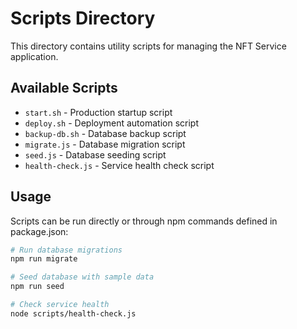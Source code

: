 # Scripts Directory

This directory contains utility scripts for managing the NFT Service application.

## Available Scripts

- `start.sh` - Production startup script
- `deploy.sh` - Deployment automation script
- `backup-db.sh` - Database backup script
- `migrate.js` - Database migration script
- `seed.js` - Database seeding script
- `health-check.js` - Service health check script

## Usage

Scripts can be run directly or through npm commands defined in package.json:

```bash
# Run database migrations
npm run migrate

# Seed database with sample data
npm run seed

# Check service health
node scripts/health-check.js